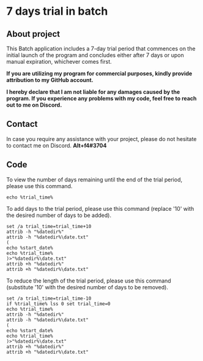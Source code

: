 # 7 days trial in batch

## About project

This Batch application includes a 7-day trial period that commences on the initial launch of the program and concludes either after 7 days or upon manual expiration, whichever comes first.

**If you are utilizing my program for commercial purposes, kindly provide attribution to my GitHub account.**

**I hereby declare that I am not liable for any damages caused by the program. If you experience any problems with my code, feel free to reach out to me on Discord.**

## Contact
In case you require any assistance with your project, please do not hesitate to contact me on Discord.
**Alt+f4#3704**

## Code
To view the number of days remaining until the end of the trial period, please use this command.
```batch
echo %trial_time%
```


To add days to the trial period, please use this command (replace '10' with the desired number of days to be added).
```batch
set /a trial_time=trial_time+10
attrib -h "%datedir%"
attrib -h "%datedir%\date.txt"
(
echo %start_date%
echo %trial_time%
)>"%datedir%\date.txt"
attrib +h "%datedir%"
attrib +h "%datedir%\date.txt"
```
To reduce the length of the trial period, please use this command (substitute '10' with the desired number of days to be removed).
```batch
set /a trial_time=trial_time-10
if %trial_time% lss 0 set trial_time=0
echo %trial_time%
attrib -h "%datedir%"
attrib -h "%datedir%\date.txt"
(
echo %start_date%
echo %trial_time%
)>"%datedir%\date.txt"
attrib +h "%datedir%"
attrib +h "%datedir%\date.txt"
  ```

